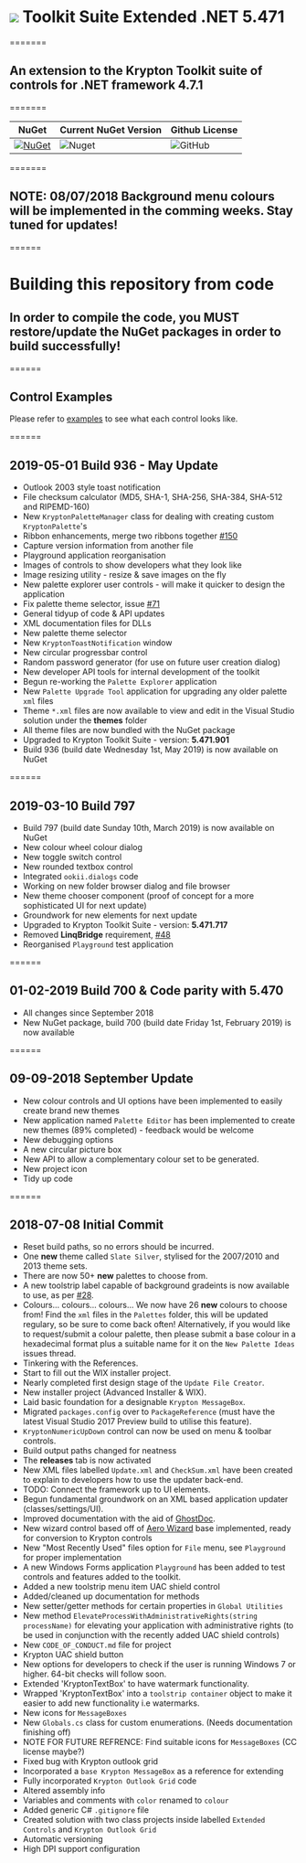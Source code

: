 # <img src="https://raw.githubusercontent.com/Wagnerp/Krypton-Toolkit-Suite-Extended-NET-5.471/master/Assets/PNG/64%20x%2064/KR%2064%20%20x%2064%20Orange.png" /> Toolkit Suite Extended .NET 5.471

=======

## An extension to the Krypton Toolkit suite of controls for .NET framework 4.7.1

=======

| NuGet | Current NuGet Version | Github License |
|---|---|---|
| [![NuGet](https://img.shields.io/badge/NuGet-Krypton%20Extended%20.NET%205.471-brightgreen.svg)](https://www.nuget.org/packages/KryptonExtendedToolkit5471/) | ![Nuget](https://img.shields.io/nuget/v/KryptonExtendedToolkit5471.svg) | ![GitHub](https://img.shields.io/github/license/Wagnerp/Krypton-Toolkit-Suite-Extended-NET-5.471.svg)

=======

## NOTE: 08/07/2018 Background menu colours will be implemented in the comming weeks. Stay tuned for updates!

======

# Building this repository from code

## In order to compile the code, you MUST restore/update the NuGet packages in order to build successfully!

======

## Control Examples

Please refer to [examples](https://github.com/Wagnerp/Krypton-Toolkit-Suite-Extended-NET-5.471/blob/master/Examples.md) to see what each control looks like.

<!--======
## 2019-06-01 Build 10xx - June Update
* New `Palette Explorer` controls
* Merged all settings into `Toolkit Settings.dll`
* Begun work on [#70](https://github.com/Wagnerp/Krypton-Toolkit-Suite-Extended-NET-5.470/issues/70)
* Implemented [NaviSuite](https://github.com/jacobmesu/Guifreaks-Navisuite) by [Jacobmesu](https://github.com/jacobmesu)
* New file varifier app to work with May's file checksum calculator
* Upgraded to Krypton Toolkit Suite - version: **5.470.xxx**
* Build 10xx (build date Saturday 1st, June 2019) is now available on NuGet
-->

======

## 2019-05-01 Build 936 - May Update
* Outlook 2003 style toast notification
* File checksum calculator (MD5, SHA-1, SHA-256, SHA-384, SHA-512 and RIPEMD-160)
* New `KryptonPaletteManager` class for dealing with creating custom `KryptonPalette`'s
* Ribbon enhancements, merge two ribbons together [#150](https://github.com/Wagnerp/Krypton-NET-5.470/issues/150)
* Capture version information from another file
* Playground application reorganisation
* Images of controls to show developers what they look like
* Image resizing utility - resize & save images on the fly
* New palette explorer user controls - will make it quicker to design the application
* Fix palette theme selector, issue [#71](https://github.com/Wagnerp/Krypton-Toolkit-Suite-Extended-NET-5.470/issues/71)
* General tidyup of code & API updates
* XML documentation files for DLLs
* New palette theme selector
* New `KryptonToastNotification` window
* New circular progressbar control
* Random password generator (for use on future user creation dialog)
* New developer API tools for internal development of the toolkit
* Begun re-working the `Palette Explorer` application
* New `Palette Upgrade Tool` application for upgrading any older palette `xml` files
* Theme `*.xml` files are now available to view and edit in the Visual Studio solution under the **themes** folder
* All theme files are now bundled with the NuGet package
* Upgraded to Krypton Toolkit Suite - version: **5.471.901**
* Build 936 (build date Wednesday 1st, May 2019) is now available on NuGet

======

## 2019-03-10 Build 797
* Build 797 (build date Sunday 10th, March 2019) is now available on NuGet
* New colour wheel colour dialog
* New toggle switch control
* New rounded textbox control
* Integrated `ookii.dialogs` code
* Working on new folder browser dialog and file browser
* New theme chooser component (proof of concept for a more sophisticated UI for next update)
* Groundwork for new elements for next update
* Upgraded to Krypton Toolkit Suite - version: **5.471.717**
* Removed **LinqBridge** requirement, [#48](https://github.com/Wagnerp/Krypton-Toolkit-Suite-Extended-NET-5.470/issues/48)
* Reorganised `Playground` test application

======

## 01-02-2019 Build 700 & Code parity with **5.470**
* All changes since September 2018
* New NuGet package, build 700 (build date Friday 1st, February 2019) is now available

======

## 09-09-2018 September Update
* New colour controls and UI options have been implemented to easily create brand new themes
* New application named `Palette Editor` has been implemented to create new themes (89% completed) - feedback would be welcome
* New debugging options
* A new circular picture box
* New API to allow a complementary colour set to be generated.
* New project icon
* Tidy up code

======

## 2018-07-08 Initial Commit
* Reset build paths, so no errors should be incurred.
* One **new** theme called `Slate Silver`, stylised for the 2007/2010 and 2013 theme sets.
* There are now 50+ **new** palettes to choose from.
* A new toolstrip label capable of background gradeints is now available to use, as per [#28](https://github.com/Wagnerp/Krypton-Toolkit-Suite-Extended-NET-4.71/issues/28).
* Colours... colours... colours... We now have 26 **new** colours to choose from! Find the `xml` files in the `Palettes` folder, this will be updated regulary, so be sure to come back often! Alternatively, if you would like to request/submit a colour palette, then please submit a base colour in a hexadecimal format plus a suitable name for it on the `New Palette Ideas` issues thread.
* Tinkering with the References.
* Start to fill out the WIX installer project.
* Nearly completed first design stage of the `Update File Creator`.
* New installer project (Advanced Installer & WIX).
* Laid basic foundation for a designable `Krypton MessageBox`.
* Migrated `packages.config` over  to `PackageReference` (must have the latest Visual Studio 2017 Preview build to utilise this feature).
* `KryptonNumericUpDown` control can now be used on menu & toolbar controls.
* Build output paths changed for neatness
* The **releases** tab is now activated
* New XML files labelled `Update.xml` and `CheckSum.xml` have been created to explain to developers how to use the updater back-end.
* TODO: Connect the framework up to UI elements.
* Begun fundamental groundwork on an XML based application updater (classes/settings/UI).
* Improved documentation with the aid of [GhostDoc](https://marketplace.visualstudio.com/items?itemName=sergeb.GhostDoc).
* New wizard control based off of [Aero Wizard](https://github.com/dahall/AeroWizard) base implemented, ready for conversion to Krypton controls
* New "Most Recently Used" files option for `File` menu, see `Playground` for proper implementation
* A new Windows Forms application `Playground` has been added to test controls and features added to the toolkit.
* Added a new toolstrip menu item UAC shield control
* Added/cleaned up documentation for methods
* New setter/getter methods for certain properties in `Global Utilities`
* New method `ElevateProcessWithAdministrativeRights(string processName)` for elevating your application with administrative rights (to be used in conjunction with the recently added UAC shield controls)
* New `CODE_OF_CONDUCT.md` file for project
* Krypton UAC shield button
* New options for developers to check if the user is running Windows 7 or higher. 64-bit checks will follow soon.
* Extended 'KryptonTextBox' to have watermark functionality.
* Wrapped 'KryptonTextBox' into a `toolstrip container` object to make it easier to add new functionality i.e watermarks.
* New icons for `MessageBoxes`
* New `Globals.cs` class for custom enumerations. (Needs documentation finishing off)
* NOTE FOR FUTURE REFRENCE: Find suitable icons for `MessageBoxes` (CC license maybe?)
* Fixed bug with Krypton outlook grid
* Incorporated a `base Krypton MessageBox` as a reference for extending
* Fully incorporated `Krypton Outlook Grid` code
* Altered assembly info
* Variables and comments with `color` renamed to `colour`
* Added generic C# `.gitignore` file
* Created solution with two class projects inside labelled `Extended Controls` and `Krypton Outlook Grid`
* Automatic versioning
* High DPI support configuration 
